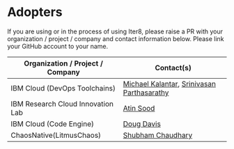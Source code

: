 # Adopters

If you are using or in the process of using Iter8, please raise a PR with your organization / project / company and contact information below. Please link your GitHub account to your name.

| Organization / Project / Company | Contact(s) |
| --- | --- |
| IBM Cloud (DevOps Toolchains) | [Michael Kalantar](https://github.com/kalantar), [Srinivasan Parthasarathy](https://github.com/sriumcp) |
| IBM Research Cloud Innovation Lab | [Atin Sood](https://github.com/atinsood)|
| IBM Cloud (Code Engine) | [Doug Davis](https://github.com/duglin) |
| ChaosNative(LitmusChaos) | [Shubham Chaudhary](https://github.com/ispeakc0de) |
